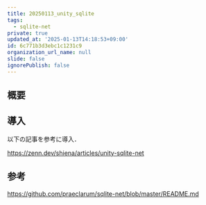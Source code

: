 ```yaml
---
title: 20250113_unity_sqlite
tags:
  - sqlite-net
private: true
updated_at: '2025-01-13T14:18:53+09:00'
id: 6c771b3d3ebc1c1231c9
organization_url_name: null
slide: false
ignorePublish: false
---
```


## 概要

## 導入

以下の記事を参考に導入．

https://zenn.dev/shiena/articles/unity-sqlite-net

## 参考

https://github.com/praeclarum/sqlite-net/blob/master/README.md
